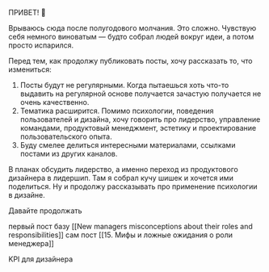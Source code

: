 
ПРИВЕТ! 👋

Врываюсь сюда после полугодового молчания. Это сложно. Чувствую себя немного виноватым — будто собрал людей вокруг идеи, а потом просто испарился. 

Перед тем, как продолжу публиковать посты, хочу рассказать то, что измениться:
1. Посты будут не регулярными. Когда пытаешься хоть что-то выдавить на регулярной основе получается зачастую получается не очень качественно. 
2. Тематика расширится. Помимо психологии, поведения пользователей и дизайна, хочу говорить про лидерство, управление командами, продуктовый менеджмент, эстетику и проектирование пользовательского опыта.
3. Буду смелее делиться интересными материалами, ссылками постами из других каналов.

В планах обсудить лидерство, а именно переход из продуктового дизайнера в лидершип. Там я собрал кучу шишек и хочется ими поделиться. Ну и продолжу рассказывать про применение психологии в дизайне. 

Давайте продолжать

первый пост базу [[New managers misconceptions about their roles and responsibilities]]
сам пост [[15. Мифы и ложные ожидания о роли менеджера]]


KPI для дизайнера